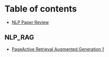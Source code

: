 # Table of contents

* [NLP Paper Review](README.md)

## NLP\_RAG

* [PageActive Retrieval Augmented Generation 1](nlp\_rag/pageactive-retrieval-augmented-generation-1.md)
